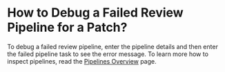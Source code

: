 # How to Debug a Failed Review Pipeline for a Patch?

<head>
  <link rel="canonical" href="https://docs.kuberocketci.io/faq/how-to/developer/debug-failed-review-pipeline" />
</head>

To debug a failed review pipeline, enter the pipeline details and then enter the failed pipeline task to see the error message. To learn more how to inspect pipelines, read the [Pipelines Overview](/docs/user-guide/pipelines) page.
